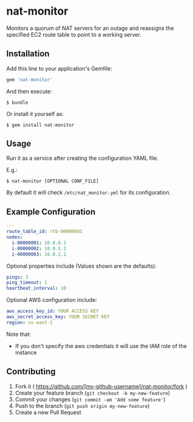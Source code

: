 # nat-monitor

Monitors a quorum of NAT servers for an outage and reassigns the specified EC2 route table to point to a working server.

## Installation

Add this line to your application's Gemfile:

```ruby
gem 'nat-monitor'
```

And then execute:

    $ bundle

Or install it yourself as:

    $ gem install nat-monitor

## Usage

Run it as a service after creating the configuration YAML file.

E.g.:

    $ nat-monitor [OPTIONAL CONF_FILE]

By default it will check `/etc/nat_monitor.yml` for its configuration.

## Example Configuration

```yaml
---
route_table_id: rtb-00000001
nodes:
  i-00000001: 10.0.0.1
  i-00000002: 10.0.1.1
  i-00000003: 10.0.2.1
```

Optional properties include (Values shown are the defaults):
```yaml
pings: 3
ping_timeout: 1
heartbeat_interval: 10
```

Optional AWS configuration include:
```yaml
aws_access_key_id: YOUR ACCESS KEY
aws_secret_access_key: YOUR SECRET KEY
region: us-east-1
```
Note that:
  - If you don't specify the aws credentials it will use the IAM role of the instance

## Contributing

1. Fork it ( https://github.com/[my-github-username]/nat-monitor/fork )
2. Create your feature branch (`git checkout -b my-new-feature`)
3. Commit your changes (`git commit -am 'Add some feature'`)
4. Push to the branch (`git push origin my-new-feature`)
5. Create a new Pull Request
